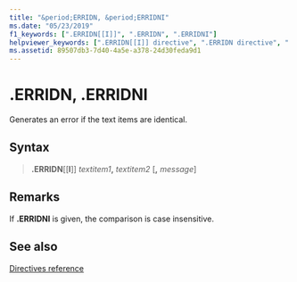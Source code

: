 ```yaml
---
title: "&period;ERRIDN, &period;ERRIDNI"
ms.date: "05/23/2019"
f1_keywords: [".ERRIDN[[I]]", ".ERRIDN", ".ERRIDNI"]
helpviewer_keywords: [".ERRIDN[[I]] directive", ".ERRIDN directive", ".ERRIDNI directive"]
ms.assetid: 89507db3-7d40-4a5e-a378-24d30feda9d1
---
```

# &period;ERRIDN, &period;ERRIDNI

Generates an error if the text items are identical.

## Syntax

> **.ERRIDN**[[**I**]] *textitem1*__,__ *textitem2* \[__,__ *message*]

## Remarks

If **&period;ERRIDNI** is given, the comparison is case insensitive.

## See also

[Directives reference](../../assembler/masm/directives-reference.md)
